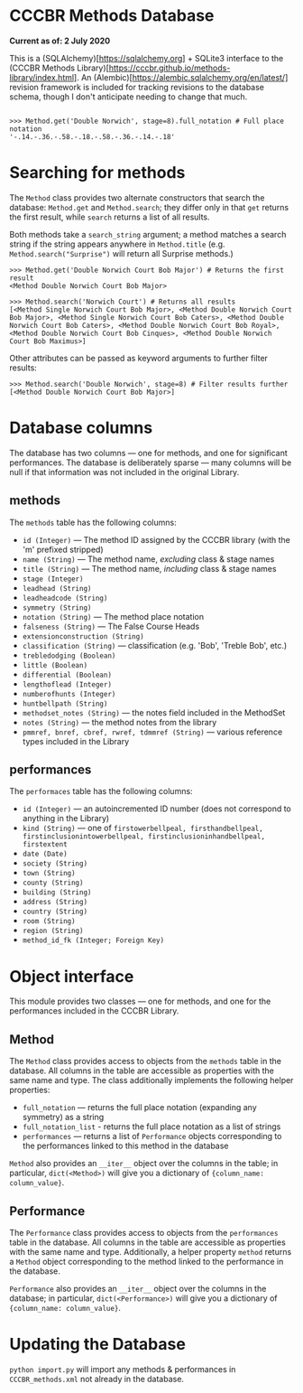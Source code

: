# CCCBR Methods Database

**Current as of: 2 July 2020**

This is a (SQLAlchemy)[https://sqlalchemy.org] + SQLite3 interface to the (CCCBR Methods Library)[https://cccbr.github.io/methods-library/index.html]. An (Alembic)[https://alembic.sqlalchemy.org/en/latest/] revision framework is included for tracking revisions to the database schema, though I don't anticipate needing to change that much.


```

>>> Method.get('Double Norwich', stage=8).full_notation # Full place notation
'-.14.-.36.-.58.-.18.-.58.-.36.-.14.-.18'

```

# Searching for methods

The `Method` class provides two alternate constructors that search the database: `Method.get` and `Method.search`; they differ only in that `get` returns the first result, while `search` returns a list of all results.

Both methods take a `search_string` argument; a method matches a search string if the string appears anywhere in `Method.title` (e.g. `Method.search("Surprise")` will return all Surprise methods.)

```
>>> Method.get('Double Norwich Court Bob Major') # Returns the first result
<Method Double Norwich Court Bob Major>

>>> Method.search('Norwich Court') # Returns all results
[<Method Single Norwich Court Bob Major>, <Method Double Norwich Court Bob Major>, <Method Single Norwich Court Bob Caters>, <Method Double Norwich Court Bob Caters>, <Method Double Norwich Court Bob Royal>, <Method Double Norwich Court Bob Cinques>, <Method Double Norwich Court Bob Maximus>]
```

Other attributes can be passed as keyword arguments to further filter results:

```
>>> Method.search('Double Norwich', stage=8) # Filter results further
[<Method Double Norwich Court Bob Major>]

```


# Database columns

The database has two columns — one for methods, and one for significant performances. The database is deliberately sparse — many columns will be null if that information was not included in the original Library.

## methods

The `methods` table has the following columns:
- `id (Integer)` — The method ID assigned by the CCCBR library (with the 'm' prefixed stripped)
- `name (String)` — The method name, _excluding_ class & stage names
- `title (String)` — The method name, _including_ class & stage names
- `stage (Integer)`
- `leadhead (String)`
- `leadheadcode (String)`
- `symmetry (String)`
- `notation (String)` — The method place notation
- `falseness (String)` — The False Course Heads
- `extensionconstruction (String)`
- `classification (String)` — classification (e.g. 'Bob', 'Treble Bob', etc.)
- `trebledodging (Boolean)`
- `little (Boolean)`
- `differential (Boolean)`
- `lengthoflead (Integer)`
- `numberofhunts (Integer)`
- `huntbellpath (String)`
- `methodset_notes (String)` — the notes field included in the MethodSet
- `notes (String)` — the method notes from the library
- `pmmref, bnref, cbref, rwref, tdmmref (String)` — various reference types included in the Library

## performances

The `performaces` table has the following columns:
- `id (Integer)` — an autoincremented ID number (does not correspond to anything in the Library)
- `kind (String)` — one of `firstowerbellpeal, firsthandbellpeal, firstinclusionintowerbellpeal, firstinclusioninhandbellpeal, firstextent`
- `date (Date)`
- `society (String)`
- `town (String)`
- `county (String)`
- `building (String)`
- `address (String)`
- `country (String)`
- `room (String)`
- `region (String)`
- `method_id_fk (Integer; Foreign Key)`

# Object interface

This module provides two classes — one for methods, and one for the performances included in the CCCBR Library.

## Method

The `Method` class provides access to objects from the `methods` table in the database. All columns in the table are accessible as properties with the same name and type. The class additionally implements the following helper properties:

- `full_notation` — returns the full place notation (expanding any symmetry) as a string
- `full_notation_list` - returns the full place notation as a list of strings
- `performances` — returns a list of `Performance` objects corresponding to the performances linked to this method in the database

`Method` also provides an `__iter__` object over the columns in the table; in particular, `dict(<Method>)` will give you a dictionary of `{column_name: column_value}`.

## Performance

The `Performance` class provides access to objects from the `performances` table in the database. All columns in the table are accessible as properties with the same name and type. Additionally, a helper property `method` returns a `Method` object corresponding to the method linked to the performance in the database.

`Performance` also provides an `__iter__` object over the columns in the database; in particular, `dict(<Performance>)` will give you a dictionary of `{column_name: column_value}`.

# Updating the Database

`python import.py` will import any methods & performances in `CCCBR_methods.xml` not already in the database.
